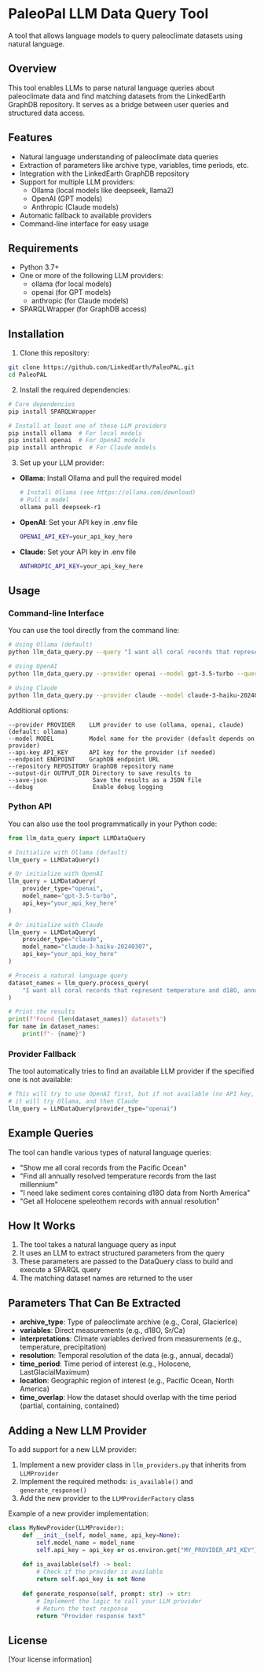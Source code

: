 # PaleoPal LLM Data Query Tool

A tool that allows language models to query paleoclimate datasets using natural language.

## Overview

This tool enables LLMs to parse natural language queries about paleoclimate data and find matching datasets from the LinkedEarth GraphDB repository. It serves as a bridge between user queries and structured data access.

## Features

- Natural language understanding of paleoclimate data queries
- Extraction of parameters like archive type, variables, time periods, etc.
- Integration with the LinkedEarth GraphDB repository
- Support for multiple LLM providers:
  - Ollama (local models like deepseek, llama2)
  - OpenAI (GPT models)
  - Anthropic (Claude models)
- Automatic fallback to available providers
- Command-line interface for easy usage

## Requirements

- Python 3.7+
- One or more of the following LLM providers:
  - ollama (for local models)
  - openai (for GPT models)
  - anthropic (for Claude models)
- SPARQLWrapper (for GraphDB access)

## Installation

1. Clone this repository:

```bash
git clone https://github.com/LinkedEarth/PaleoPAL.git
cd PaleoPAL
```

2. Install the required dependencies:

```bash
# Core dependencies
pip install SPARQLWrapper

# Install at least one of these LLM providers
pip install ollama  # For local models
pip install openai  # For OpenAI models
pip install anthropic  # For Claude models
```

3. Set up your LLM provider:

- **Ollama**: Install Ollama and pull the required model
  ```bash
  # Install Ollama (see https://ollama.com/download)
  # Pull a model
  ollama pull deepseek-r1
  ```

- **OpenAI**: Set your API key in .env file
  ```bash
  OPENAI_API_KEY=your_api_key_here
  ```

- **Claude**: Set your API key in .env file
  ```bash
  ANTHROPIC_API_KEY=your_api_key_here
  ```

## Usage

### Command-line Interface

You can use the tool directly from the command line:

```bash
# Using Ollama (default)
python llm_data_query.py --query "I want all coral records that represent temperature and d18O, annually resolved covering the Holocene period"

# Using OpenAI
python llm_data_query.py --provider openai --model gpt-3.5-turbo --query "Find ice core records from Greenland"

# Using Claude
python llm_data_query.py --provider claude --model claude-3-haiku-20240307 --query "Show me lake sediment records with pollen data"
```

Additional options:

```
--provider PROVIDER    LLM provider to use (ollama, openai, claude) (default: ollama)
--model MODEL          Model name for the provider (default depends on provider)
--api-key API_KEY      API key for the provider (if needed)
--endpoint ENDPOINT    GraphDB endpoint URL
--repository REPOSITORY GraphDB repository name
--output-dir OUTPUT_DIR Directory to save results to
--save-json             Save the results as a JSON file
--debug                 Enable debug logging
```

### Python API

You can also use the tool programmatically in your Python code:

```python
from llm_data_query import LLMDataQuery

# Initialize with Ollama (default)
llm_query = LLMDataQuery()

# Or initialize with OpenAI
llm_query = LLMDataQuery(
    provider_type="openai",
    model_name="gpt-3.5-turbo",
    api_key="your_api_key_here"
)

# Or initialize with Claude
llm_query = LLMDataQuery(
    provider_type="claude",
    model_name="claude-3-haiku-20240307",
    api_key="your_api_key_here"
)

# Process a natural language query
dataset_names = llm_query.process_query(
    "I want all coral records that represent temperature and d18O, annually resolved covering the Holocene period"
)

# Print the results
print(f"Found {len(dataset_names)} datasets")
for name in dataset_names:
    print(f"- {name}")
```

### Provider Fallback

The tool automatically tries to find an available LLM provider if the specified one is not available:

```python
# This will try to use OpenAI first, but if not available (no API key, etc.),
# it will try Ollama, and then Claude
llm_query = LLMDataQuery(provider_type="openai")
```

## Example Queries

The tool can handle various types of natural language queries:

- "Show me all coral records from the Pacific Ocean"
- "Find all annually resolved temperature records from the last millennium"
- "I need lake sediment cores containing d18O data from North America"
- "Get all Holocene speleothem records with annual resolution"

## How It Works

1. The tool takes a natural language query as input
2. It uses an LLM to extract structured parameters from the query
3. These parameters are passed to the DataQuery class to build and execute a SPARQL query
4. The matching dataset names are returned to the user

## Parameters That Can Be Extracted

- **archive_type**: Type of paleoclimate archive (e.g., Coral, GlacierIce)
- **variables**: Direct measurements (e.g., d18O, Sr/Ca)
- **interpretations**: Climate variables derived from measurements (e.g., temperature, precipitation)
- **resolution**: Temporal resolution of the data (e.g., annual, decadal)
- **time_period**: Time period of interest (e.g., Holocene, LastGlacialMaximum)
- **location**: Geographic region of interest (e.g., Pacific Ocean, North America)
- **time_overlap**: How the dataset should overlap with the time period (partial, containing, contained)

## Adding a New LLM Provider

To add support for a new LLM provider:

1. Implement a new provider class in `llm_providers.py` that inherits from `LLMProvider`
2. Implement the required methods: `is_available()` and `generate_response()`
3. Add the new provider to the `LLMProviderFactory` class

Example of a new provider implementation:

```python
class MyNewProvider(LLMProvider):
    def __init__(self, model_name, api_key=None):
        self.model_name = model_name
        self.api_key = api_key or os.environ.get("MY_PROVIDER_API_KEY")
    
    def is_available(self) -> bool:
        # Check if the provider is available
        return self.api_key is not None
    
    def generate_response(self, prompt: str) -> str:
        # Implement the logic to call your LLM provider
        # Return the text response
        return "Provider response text"
```

## License

[Your license information] 
